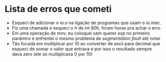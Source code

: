 # Lista de erros que cometi 

- Esqueci de adicionar o *io.o* na ligação de programas que usam o *io.mac*.
- Fiz uma chamada e esqueci o *h* de *int 80h*, foram horas pra achar o erro
- Em uma operação de mov, eu coloquei sem querer *esp* no primeiro parâmtro e enfrentei o mesmo problema de *segmentation fault* até notar
- Tão focada em multiplicar por 10 ao converter de ascii para decimal que esqueci de somar o valor que entrava e por isso o resultado sempre dava zero (ele só multiplicava 0 por 10)